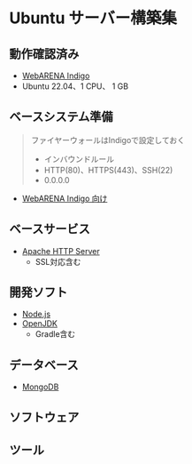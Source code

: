 # Ubuntu サーバー構築集

## 動作確認済み

- [WebARENA Indigo](https://web.arena.ne.jp/indigo/)
- Ubuntu 22.04、1 CPU、 1 GB

## ベースシステム準備

> ファイヤーウォールはIndigoで設定しておく
> - インバウンドルール
> - HTTP(80)、HTTPS(443)、SSH(22)
> - 0.0.0.0

- [WebARENA Indigo 向け](./01_Indigo.md)

## ベースサービス

- [Apache HTTP Server](./02_Apache.md)
  - SSL対応含む

## 開発ソフト

- [Node.js](./80_NodeJs.md)
- [OpenJDK](./80_OpenJDK.md)
  - Gradle含む

## データベース

- [MongoDB](./80_MongoDB.md)

## ソフトウェア

## ツール